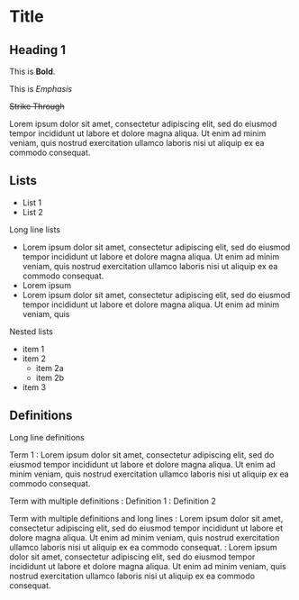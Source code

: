 # Title

## Heading 1

This is **Bold**.

This is _Emphasis_

~~Strike Through~~

Lorem ipsum dolor sit amet, consectetur adipiscing elit, sed do eiusmod tempor
incididunt ut labore et dolore magna aliqua. Ut enim ad minim veniam, quis
nostrud exercitation ullamco laboris nisi ut aliquip ex ea commodo consequat.

## Lists

- List 1
- List 2

Long line lists

- Lorem ipsum dolor sit amet, consectetur adipiscing elit, sed do eiusmod tempor
  incididunt ut labore et dolore magna aliqua. Ut enim ad minim veniam, quis
  nostrud exercitation ullamco laboris nisi ut aliquip ex ea commodo consequat.
- Lorem ipsum
- Lorem ipsum dolor sit amet, consectetur adipiscing elit, sed do eiusmod tempor
  incididunt ut labore et dolore magna aliqua. Ut enim ad minim veniam, quis

Nested lists

- item 1
- item 2
  - item 2a
  - item 2b
- item 3

## Definitions

Long line definitions

Term 1
: Lorem ipsum dolor sit amet, consectetur adipiscing elit, sed do eiusmod tempor
  incididunt ut labore et dolore magna aliqua. Ut enim ad minim veniam, quis
  nostrud exercitation ullamco laboris nisi ut aliquip ex ea commodo consequat.

Term with multiple definitions
: Definition 1
: Definition 2

Term with multiple definitions and long lines
: Lorem ipsum dolor sit amet, consectetur adipiscing elit, sed do eiusmod tempor
  incididunt ut labore et dolore magna aliqua. Ut enim ad minim veniam, quis
  nostrud exercitation ullamco laboris nisi ut aliquip ex ea commodo consequat.
: Lorem ipsum dolor sit amet, consectetur adipiscing elit, sed do eiusmod tempor
  incididunt ut labore et dolore magna aliqua. Ut enim ad minim veniam, quis
  nostrud exercitation ullamco laboris nisi ut aliquip ex ea commodo consequat.

